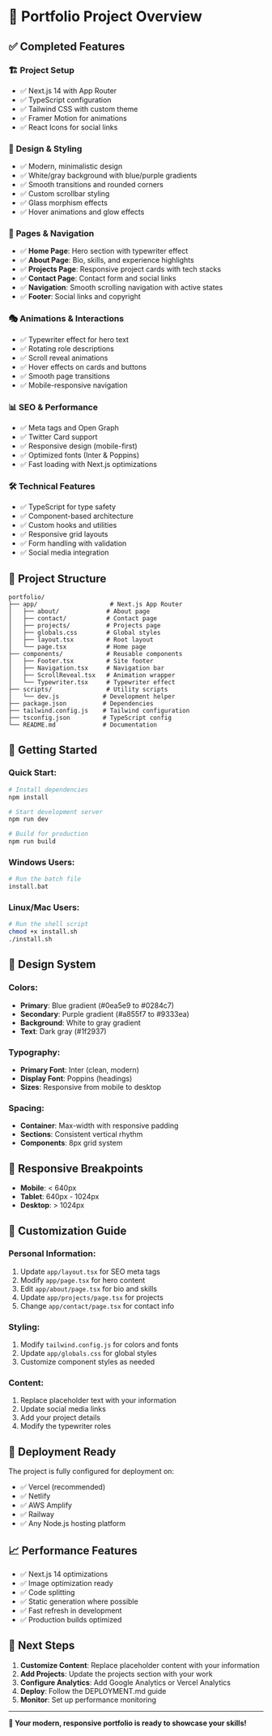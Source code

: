 # 🎯 Portfolio Project Overview

## ✅ Completed Features

### 🏗️ **Project Setup**
- ✅ Next.js 14 with App Router
- ✅ TypeScript configuration
- ✅ Tailwind CSS with custom theme
- ✅ Framer Motion for animations
- ✅ React Icons for social links

### 🎨 **Design & Styling**
- ✅ Modern, minimalistic design
- ✅ White/gray background with blue/purple gradients
- ✅ Smooth transitions and rounded corners
- ✅ Custom scrollbar styling
- ✅ Glass morphism effects
- ✅ Hover animations and glow effects

### 📱 **Pages & Navigation**
- ✅ **Home Page**: Hero section with typewriter effect
- ✅ **About Page**: Bio, skills, and experience highlights
- ✅ **Projects Page**: Responsive project cards with tech stacks
- ✅ **Contact Page**: Contact form and social links
- ✅ **Navigation**: Smooth scrolling navigation with active states
- ✅ **Footer**: Social links and copyright

### 🎭 **Animations & Interactions**
- ✅ Typewriter effect for hero text
- ✅ Rotating role descriptions
- ✅ Scroll reveal animations
- ✅ Hover effects on cards and buttons
- ✅ Smooth page transitions
- ✅ Mobile-responsive navigation

### 📊 **SEO & Performance**
- ✅ Meta tags and Open Graph
- ✅ Twitter Card support
- ✅ Responsive design (mobile-first)
- ✅ Optimized fonts (Inter & Poppins)
- ✅ Fast loading with Next.js optimizations

### 🛠️ **Technical Features**
- ✅ TypeScript for type safety
- ✅ Component-based architecture
- ✅ Custom hooks and utilities
- ✅ Responsive grid layouts
- ✅ Form handling with validation
- ✅ Social media integration

## 📁 **Project Structure**

```
portfolio/
├── app/                    # Next.js App Router
│   ├── about/             # About page
│   ├── contact/           # Contact page
│   ├── projects/          # Projects page
│   ├── globals.css        # Global styles
│   ├── layout.tsx         # Root layout
│   └── page.tsx           # Home page
├── components/            # Reusable components
│   ├── Footer.tsx         # Site footer
│   ├── Navigation.tsx     # Navigation bar
│   ├── ScrollReveal.tsx   # Animation wrapper
│   └── Typewriter.tsx     # Typewriter effect
├── scripts/               # Utility scripts
│   └── dev.js            # Development helper
├── package.json          # Dependencies
├── tailwind.config.js    # Tailwind configuration
├── tsconfig.json         # TypeScript config
└── README.md             # Documentation
```

## 🚀 **Getting Started**

### Quick Start:
```bash
# Install dependencies
npm install

# Start development server
npm run dev

# Build for production
npm run build
```

### Windows Users:
```bash
# Run the batch file
install.bat
```

### Linux/Mac Users:
```bash
# Run the shell script
chmod +x install.sh
./install.sh
```

## 🎨 **Design System**

### Colors:
- **Primary**: Blue gradient (#0ea5e9 to #0284c7)
- **Secondary**: Purple gradient (#a855f7 to #9333ea)
- **Background**: White to gray gradient
- **Text**: Dark gray (#1f2937)

### Typography:
- **Primary Font**: Inter (clean, modern)
- **Display Font**: Poppins (headings)
- **Sizes**: Responsive from mobile to desktop

### Spacing:
- **Container**: Max-width with responsive padding
- **Sections**: Consistent vertical rhythm
- **Components**: 8px grid system

## 📱 **Responsive Breakpoints**

- **Mobile**: < 640px
- **Tablet**: 640px - 1024px
- **Desktop**: > 1024px

## 🔧 **Customization Guide**

### Personal Information:
1. Update `app/layout.tsx` for SEO meta tags
2. Modify `app/page.tsx` for hero content
3. Edit `app/about/page.tsx` for bio and skills
4. Update `app/projects/page.tsx` for projects
5. Change `app/contact/page.tsx` for contact info

### Styling:
1. Modify `tailwind.config.js` for colors and fonts
2. Update `app/globals.css` for global styles
3. Customize component styles as needed

### Content:
1. Replace placeholder text with your information
2. Update social media links
3. Add your project details
4. Modify the typewriter roles

## 🚀 **Deployment Ready**

The project is fully configured for deployment on:
- ✅ Vercel (recommended)
- ✅ Netlify
- ✅ AWS Amplify
- ✅ Railway
- ✅ Any Node.js hosting platform

## 📈 **Performance Features**

- ✅ Next.js 14 optimizations
- ✅ Image optimization ready
- ✅ Code splitting
- ✅ Static generation where possible
- ✅ Fast refresh in development
- ✅ Production builds optimized

## 🎯 **Next Steps**

1. **Customize Content**: Replace placeholder content with your information
2. **Add Projects**: Update the projects section with your work
3. **Configure Analytics**: Add Google Analytics or Vercel Analytics
4. **Deploy**: Follow the DEPLOYMENT.md guide
5. **Monitor**: Set up performance monitoring

---

**🎉 Your modern, responsive portfolio is ready to showcase your skills!**
